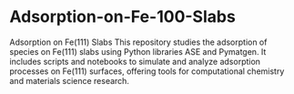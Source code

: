 # Adsorption-on-Fe-100-Slabs
 Adsorption on Fe(111) Slabs  This repository studies the adsorption of species on Fe(111) slabs using Python libraries ASE and Pymatgen. It includes scripts and notebooks to simulate and analyze adsorption processes on Fe(111) surfaces, offering tools for computational chemistry and materials science research.
